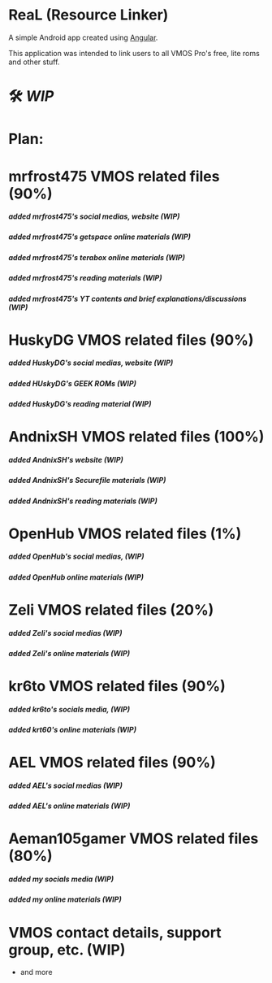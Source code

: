# ReaL (Resource Linker)

A simple Android app created using [Angular](https://angular.io).

This application was intended to link users to all VMOS Pro's free, lite roms and other stuff.

# 🛠️ *WIP*

# Plan:
# mrfrost475 VMOS related files (90%)
  ##### added mrfrost475's social medias, website (WIP)
  ##### added mrfrost475's getspace online materials (WIP)
  ##### added mrfrost475's terabox online materials (WIP)
  ##### added mrfrost475's reading materials (WIP)
  ##### added mrfrost475's YT contents and brief explanations/discussions (WIP)
# HuskyDG VMOS related files (90%)
  ##### added HuskyDG's social medias, website (WIP)
  ##### added HUskyDG's GEEK ROMs (WIP)
  ##### added HuskyDG's reading material (WIP)
# AndnixSH VMOS related files (100%)
  ##### added AndnixSH's website (WIP)
  ##### added AndnixSH's Securefile materials (WIP)
  ##### added AndnixSH's reading materials (WIP)
# OpenHub VMOS related files (1%)
  ##### added OpenHub's social medias, (WIP)
  ##### added OpenHub online materials (WIP)
# Zeli VMOS related files (20%)
  ##### added Zeli's social medias (WIP)
  ##### added Zeli's online materials (WIP)
# kr6to VMOS related files (90%)
  ##### added kr6to's socials media, (WIP)
  ##### added krt60's online materials (WIP)
# AEL VMOS related files (90%) 
  ##### added AEL's social medias (WIP)
  ##### added AEL's online materials (WIP)
# Aeman105gamer VMOS related files (80%)
  ##### added my socials media (WIP)
  ##### added my online materials (WIP)
# VMOS contact details, support group, etc. (WIP)
- and more





